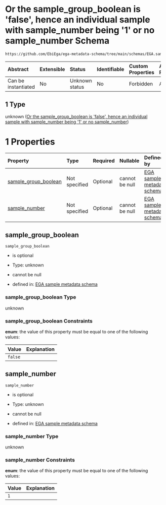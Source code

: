 # Or the sample_group_boolean is 'false', hence an individual sample with sample_number being '1' or no sample_number Schema

```txt
https://github.com/EbiEga/ega-metadata-schema/tree/main/schemas/EGA.sample.json#/properties/sample_grouping/oneOf/1
```



| Abstract            | Extensible | Status         | Identifiable | Custom Properties | Additional Properties | Access Restrictions | Defined In                                                        |
| :------------------ | :--------- | :------------- | :----------- | :---------------- | :-------------------- | :------------------ | :---------------------------------------------------------------- |
| Can be instantiated | No         | Unknown status | No           | Forbidden         | Allowed               | none                | [EGA.sample.json*](../out/EGA.sample.json "open original schema") |

## 1 Type

unknown ([Or the sample_group_boolean is 'false', hence an individual sample with sample_number being '1' or no sample_number](ega-17-properties-sample-group-descriptor-oneof-or-the-sample_group_boolean-is-false-hence-an-individual-sample-with-sample_number-being-1-or-no-sample_number.md))

# 1 Properties

| Property                                      | Type          | Required | Nullable       | Defined by                                                                                                                                                                                                                                                                                                                                                                            |
| :-------------------------------------------- | :------------ | :------- | :------------- | :------------------------------------------------------------------------------------------------------------------------------------------------------------------------------------------------------------------------------------------------------------------------------------------------------------------------------------------------------------------------------------ |
| [sample_group_boolean](#sample_group_boolean) | Not specified | Optional | cannot be null | [EGA sample metadata schema](ega-17-properties-sample-group-descriptor-oneof-or-the-sample_group_boolean-is-false-hence-an-individual-sample-with-sample_number-being-1-or-no-sample_number-properties-sample_group_boolean.md "https://github.com/EbiEga/ega-metadata-schema/tree/main/schemas/EGA.sample.json#/properties/sample_grouping/oneOf/1/properties/sample_group_boolean") |
| [sample_number](#sample_number)               | Not specified | Optional | cannot be null | [EGA sample metadata schema](ega-17-properties-sample-group-descriptor-oneof-or-the-sample_group_boolean-is-false-hence-an-individual-sample-with-sample_number-being-1-or-no-sample_number-properties-sample_number.md "https://github.com/EbiEga/ega-metadata-schema/tree/main/schemas/EGA.sample.json#/properties/sample_grouping/oneOf/1/properties/sample_number")               |

## sample_group_boolean



`sample_group_boolean`

*   is optional

*   Type: unknown

*   cannot be null

*   defined in: [EGA sample metadata schema](ega-17-properties-sample-group-descriptor-oneof-or-the-sample_group_boolean-is-false-hence-an-individual-sample-with-sample_number-being-1-or-no-sample_number-properties-sample_group_boolean.md "https://github.com/EbiEga/ega-metadata-schema/tree/main/schemas/EGA.sample.json#/properties/sample_grouping/oneOf/1/properties/sample_group_boolean")

### sample_group_boolean Type

unknown

### sample_group_boolean Constraints

**enum**: the value of this property must be equal to one of the following values:

| Value   | Explanation |
| :------ | :---------- |
| `false` |             |

## sample_number



`sample_number`

*   is optional

*   Type: unknown

*   cannot be null

*   defined in: [EGA sample metadata schema](ega-17-properties-sample-group-descriptor-oneof-or-the-sample_group_boolean-is-false-hence-an-individual-sample-with-sample_number-being-1-or-no-sample_number-properties-sample_number.md "https://github.com/EbiEga/ega-metadata-schema/tree/main/schemas/EGA.sample.json#/properties/sample_grouping/oneOf/1/properties/sample_number")

### sample_number Type

unknown

### sample_number Constraints

**enum**: the value of this property must be equal to one of the following values:

| Value | Explanation |
| :---- | :---------- |
| `1`   |             |
